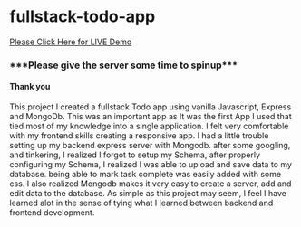 # fullstack-todo-app

[Please Click Here for LIVE Demo](https://f1-9kbt.onrender.com/)
<h3>***Please give the server some time to spinup***</h3>
<h4>Thank you</h4>


This project I created a fullstack Todo app using vanilla Javascript, Express and MongoDb. 
This was an important app as It was the first App I used that tied most of my knowledge into a single application.
I felt very comfortable with my frontend skills creating a responsive app. I had a little trouble setting up my backend express server with Mongodb.
after some googling, and tinkering, I realized I forgot to setup my Schema, after properly configuring my Schema, I realized I was able to upload and save data to my database.
being able to mark task complete was easily added with some css. 
I also realized Mongodb makes it very easy to create a server, add and edit data to the database.
As simple as this project may seem, I feel I have learned alot in the sense of tying what I learned between backend and frontend development.
